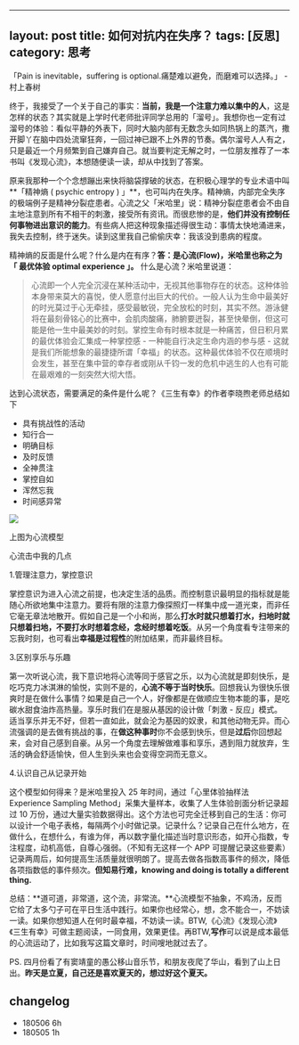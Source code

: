 
---
layout: post
title: 如何对抗内在失序？
tags: [反思]
category: 思考
---

「Pain is inevitable，suffering is optional.痛楚难以避免，而磨难可以选择。」 - 村上春树

终于，我接受了一个关于自己的事实：**当前，我是一个注意力难以集中的人**，这是怎样的状态？其实就是上学时代老师批评同学总用的「溜号」。我想你也一定有过溜号的体验：看似平静的外表下，同时大脑内部有无数念头如同热锅上的蒸汽，撒开脚丫在脑中四处流窜狂奔，一回过神已跟不上外界的节奏。偶尔溜号人人有之，只是最近一个月频繁到自己嫌弃自己。就当要判定无解之时，一位朋友推荐了一本书叫《发现心流》，本想随便读一读，却从中找到了答案。

原来我那种一个个念想蹦出来快将脑袋撑破的状态，在积极心理学的专业术语中叫**「精神熵 ( psychic entropy ) 」**，也可叫内在失序。精神熵，内部完全失序的极端例子是精神分裂症患者。心流之父「米哈里」说：精神分裂症患者会不由自主地注意到所有不相干的刺激，接受所有资讯。而很悲惨的是，**他们并没有控制任何事物进出意识的能力**。有些病人把这种现象描述得很生动：事情太快地涌进来，我失去控制，终于迷失。读到这里我自己偷偷庆幸：我该没到患病的程度。

精神熵的反面是什么呢？什么是内在有序？**答：是心流(Flow)，米哈里也称之为「 最优体验 optimal experience 」。** 什么是心流？米哈里说道：

> 心流即一个人完全沉浸在某种活动中，无视其他事物存在的状态。这种体验本身带来莫大的喜悦，使人愿意付出巨大的代价。一般人认为生命中最美好的时光莫过于心无牵挂，感受最敏锐，完全放松的时刻，其实不然。游泳健将在最刻骨铭心的比赛中，会肌肉酸痛，肺腑要迸裂，甚至快晕倒，但这可能是他一生中最美妙的时刻。掌控生命有时根本就是一种痛苦，但日积月累的最优体验会汇集成一种掌控感 - 一种能自行决定生命内涵的参与感 - 这就是我们所能想象的最捷捷所谓「幸福」的状态。这种最优体验不仅在顺境时会发生，甚至在集中营的幸存者或刚从千钧一发的危机中逃生的人也有可能在最艰难的一刻突然大彻大悟。

达到心流状态，需要满足的条件是什么呢？《三生有幸》的作者李晓煦老师总结如下

- 具有挑战性的活动
- 知行合一
- 明确目标
- 及时反馈
- 全神贯注
- 掌控自如
- 浑然忘我
- 时间感异常

![](http://oax0nr6r7.bkt.clouddn.com/2018-04-05-%E5%BF%83%E6%B5%81.jpg)

上图为心流模型

心流击中我的几点

1.管理注意力，掌控意识

掌控意识为进入心流之前提，也决定生活的品质。而控制意识最明显的指标就是能随心所欲地集中注意力。要将有限的注意力像探照灯一样集中成一道光束，而非任它毫无章法地散开。假如自己是一个小和尚，那么**打水时就只想着打水，扫地时就只想着扫地，不要打水时想着念经，念经时想着吃饭**。从另一个角度看专注带来的忘我时刻，也可看出**幸福是过程性**的附加结果，而非最终目标。

3.区别享乐与乐趣

第一次听说心流，我下意识地将心流等同于感官之乐，以为心流就是即刻快乐，是吃巧克力冰淇淋的愉悦，实则不是的，**心流不等于当时快乐**。回想我认为很快乐很爽时是在做什么事情？如果是自己一个人，好像都是在做顺应生物本能的事，是吃碳水甜食油炸高热量。享乐时我们在是服从基因的设计做「刺激 - 反应」模式。适当享乐并无不好，但若一直如此，就会沦为基因的奴隶，和其他动物无异。而心流强调的是去做有挑战的事，在**做这种事时**你不会感到快乐，但是**过后**你回想起来，会对自己感到自豪。从另一个角度去理解做难事和享乐，遇到阻力就放弃，生活的确会舒适愉快，但人生到头来也会变得空洞而无意义。

4.认识自己从记录开始

这个模型如何得来？是米哈里投入 25 年时间，通过「心里体验抽样法 Experience Sampling Method」采集大量样本，收集了人生体验剖面分析记录超过 10 万份，通过大量实验数据得出。这个方法也可完全迁移到自己的生活：你可以设计一个电子表格，每隔两个小时做记录。记录什么？记录自己在什么地方，在做什么，在想什么，有谁为伴，再以数字量化描述当时意识形态，如开心指数，专注程度，动机高低，自尊心强弱。（不知有无这样一个 APP 可提醒记录这些要素）记录两周后，如何提高生活质量就很明朗了。提高去做各指数高事件的频次，降低各项指数低的事件频次。**但知易行难，knowing and doing is totally a different thing.**

总结：**道可道，非常道，这个流，非常流。**心流模型不抽象，不鸡汤，反而它给了太多勺子可在平日生活中践行。如果你也经常心，想，念不能合一，不妨读一读。如果你想知道人在何时最幸福，不妨读一读。BTW,《心流》《发现心流》《三生有幸》可做主题阅读，一同食用，效果更佳。再BTW,**写作**可以说是成本最低的心流运动了，比如我写这篇文章时，时间嗖地就过去了。


PS. 四月份看了有窦靖童的愚公移山音乐节，和朋友夜爬了华山，看到了山上日出。**昨天是立夏，自己还是喜欢夏天的，想过好这个夏天。**


## changelog
- 180506 6h
- 180505 1h



